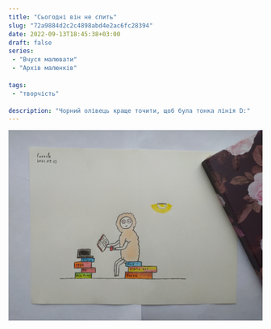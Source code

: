 ```yaml
---
title: "Сьогодні він не спить"
slug: "72a9884d2c2c4898abd4e2ac6fc28394"
date: 2022-09-13T18:45:38+03:00
draft: false
series:
 - "Вчуся малювати"
 - "Архів малюнків"
 
tags:
 - "творчість"
 
description: "Чорний олівець краще точити, щоб була тонка лінія D:"
---
```


![Малюнок](art.jpeg)
